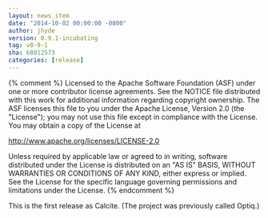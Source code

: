 ```yaml
---
layout: news_item
date: "2014-10-02 00:00:00 -0800"
author: jhyde
version: 0.9.1-incubating
tag: v0-9-1
sha: 68012573
categories: [release]
---
```

{% comment %}
Licensed to the Apache Software Foundation (ASF) under one or more
contributor license agreements.  See the NOTICE file distributed with
this work for additional information regarding copyright ownership.
The ASF licenses this file to you under the Apache License, Version 2.0
(the "License"); you may not use this file except in compliance with
the License.  You may obtain a copy of the License at

http://www.apache.org/licenses/LICENSE-2.0

Unless required by applicable law or agreed to in writing, software
distributed under the License is distributed on an "AS IS" BASIS,
WITHOUT WARRANTIES OR CONDITIONS OF ANY KIND, either express or implied.
See the License for the specific language governing permissions and
limitations under the License.
{% endcomment %}

This is the first release as Calcite. (The project was previously called Optiq.)
